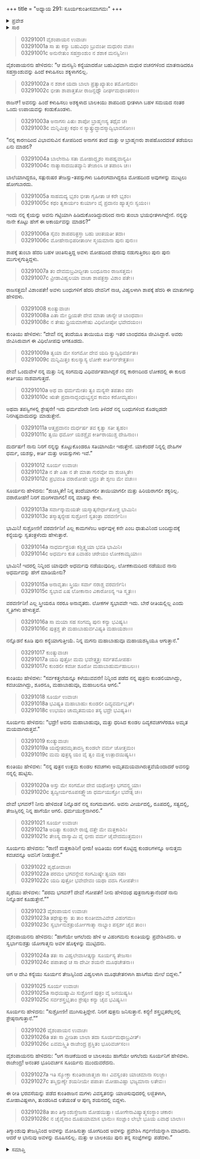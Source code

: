+++
title = "ಅಧ್ಯಾಯ 291: ಸೂರ್ಯಕುಂತೀಸಮಾಗಮಃ"
+++

<details><summary>ಪ್ರವೇಶ</summary>


।।   ಓಂ ಓಂ ನಮೋ ನಾರಾಯಣಾಯ।।   ಶ್ರೀ ವೇದವ್ಯಾಸಾಯ ನಮಃ ।।

ಶ್ರೀ ಕೃಷ್ಣದ್ವೈಪಾಯನ ವೇದವ್ಯಾಸ ವಿರಚಿತ  

**ಶ್ರೀ ಮಹಾಭಾರತ**

**ಆರಣ್ಯಕ ಪರ್ವ**

**ಕುಂಡಲಾಹರಣ ಪರ್ವ**

**ಅಧ್ಯಾಯ 291**

</details>


<details><summary>ಸಾರ</summary>

ಕುಂತಿಯನ್ನು ಸೇರಿ ಅವಳಿಗೆ ಗರ್ಭವನ್ನಿತ್ತು ಸೂರ್ಯನು ಅಂತರ್ಧಾನನಾದುದು (1-26).

</details>


> 03291001 ವೈಶಂಪಾಯನ ಉವಾಚ।  
03291001a ಸಾ ತು ಕನ್ಯಾ ಬಹುವಿಧಂ ಬ್ರುವಂತೀ ಮಧುರಂ ವಚಃ।  
03291001c ಅನುನೇತುಂ ಸಹಸ್ರಾಂಶುಂ ನ ಶಶಾಕ ಮನಸ್ವಿನೀ।।

ವೈಶಂಪಾಯನನು ಹೇಳಿದನು: “ಆ ಮನಸ್ವಿನಿ ಕನ್ಯೆಯಾದರೋ ಬಹುವಿಧವಾಗಿ ಮಧುರ ವಚನಗಳಿಂದ ಮಾತನಾಡಿದರೂ ಸಹಸ್ರಾಂಶುವನ್ನು ಹಿಂದೆ ಕಳುಹಿಸಲು ಶಕ್ಯಳಾಗಲಿಲ್ಲ.

> 03291002a ನ ಶಶಾಕ ಯದಾ ಬಾಲಾ ಪ್ರತ್ಯಾಖ್ಯಾತುಂ ತಮೋನುದಂ।  
03291002c ಭೀತಾ ಶಾಪಾತ್ತತೋ ರಾಜನ್ದಧ್ಯೌ ದೀರ್ಘಮಥಾಂತರಂ।।

ರಾಜನ್! ಅವನನ್ನು ಹಿಂದೆ ಕಳುಹಿಸಲು ಅಶಕ್ಯಳಾದ ಬಾಲಕಿಯು ಶಾಪದಿಂದ ಭೀತಳಾಗಿ ಬಹಳ ಸಮಯದ ನಂತರ ಒಂದು ಉಪಾಯವನ್ನು ಕಂಡುಕೊಂಡಳು.

> 03291003a ಅನಾಗಸಃ ಪಿತುಃ ಶಾಪೋ ಬ್ರಾಹ್ಮಣಸ್ಯ ತಥೈವ ಚ।  
03291003c ಮನ್ನಿಮಿತ್ತಃ ಕಥಂ ನ ಸ್ಯಾತ್ಕ್ರುದ್ಧಾದಸ್ಮಾದ್ವಿಭಾವಸೋಃ।।

“ನನ್ನ ಕಾರಣದಿಂದ ವಿಭಾವಸುವಿನ ಕೋಪದಿಂದ ಅನಾಗಸ ತಂದೆ ಮತ್ತು ಆ ಬ್ರಾಹ್ಮಣರು ಶಾಪಹೊಂದದಂತೆ ತಡೆಯಲು ಏನು ಮಾಡಲಿ?

> 03291004a ಬಾಲೇನಾಪಿ ಸತಾ ಮೋಹಾದ್ಭೃಶಂ ಸಾಪಹ್ನವಾನ್ಯಪಿ।  
03291004c ನಾತ್ಯಾಸಾದಯಿತವ್ಯಾನಿ ತೇಜಾಂಸಿ ಚ ತಪಾಂಸಿ ಚ।।

ಬಾಲೆಯಾಗಿದ್ದರೂ, ಸತ್ಪುರುಷರ ತೇಜಸ್ಸು-ತಪಸ್ಸುಗಳು ಬಹಿರಂಗವಾಗಿದ್ದರೂ ಮೋಹದಿಂದ ಅವುಗಳನ್ನು ಮುಟ್ಟಲು ಹೋಗಬಾರದು.

> 03291005a ಸಾಹಮದ್ಯ ಭೃಶಂ ಭೀತಾ ಗೃಹೀತಾ ಚ ಕರೇ ಭೃಶಂ।  
03291005c ಕಥಂ ತ್ವಕಾರ್ಯಂ ಕುರ್ಯಾಂ ವೈ ಪ್ರದಾನಂ ಹ್ಯಾತ್ಮನಃ ಸ್ವಯಂ।।

ಇಂದು ನನ್ನ ಕೈಯನ್ನು ಅವನು ಗಟ್ಟಿಯಾಗಿ ಹಿಡಿದುಕೊಂಡಿದ್ದುದರಿಂದ ನಾನು ತುಂಬಾ ಭಯಭೀತಳಾಗಿದ್ದೇನೆ. ನನ್ನನ್ನು ನಾನೇ ಕೊಟ್ಟು ಹೇಗೆ ಈ ಅಕಾರ್ಯವನ್ನು ಮಾಡಲಿ?”

> 03291006a ಸೈವಂ ಶಾಪಪರಿತ್ರಸ್ತಾ ಬಹು ಚಿಂತಯತೀ ತದಾ।  
03291006c ಮೋಹೇನಾಭಿಪರೀತಾಂಗೀ ಸ್ಮಯಮಾನಾ ಪುನಃ ಪುನಃ।।

ಶಾಪಕ್ಕೆ ತುಂಬಾ ಹೆದರಿ ಬಹಳ ಚಿಂತಿಸುತ್ತಿದ್ದ ಅವಳು ಮೋಹದಿಂದ ದೇಹವು ನಡುಗುತ್ತಿರಲು ಪುನಃ ಪುನಃ ಮುಗುಳ್ನಗುತ್ತಿದ್ದಳು.

> 03291007a ತಂ ದೇವಮಬ್ರವೀದ್ಭೀತಾ ಬಂಧೂನಾಂ ರಾಜಸತ್ತಮ।  
03291007c ವ್ರೀಡಾವಿಹ್ವಲಯಾ ವಾಚಾ ಶಾಪತ್ರಸ್ತಾ ವಿಶಾಂ ಪತೇ।।

ರಾಜಸತ್ತಮ! ವಿಶಾಂಪತೇ! ಅವಳು ಬಂಧುಗಳಿಗೆ ಹೆದರಿ ದೇವನಿಗೆ ನಾಚಿ, ವಿಹ್ವಲಳಾಗಿ ಶಾಪಕ್ಕೆ ಹೆದರಿ ಈ ಮಾತುಗಳನ್ನು ಹೇಳಿದಳು.

> 03291008 ಕುಂತ್ಯುವಾಚ।  
03291008a ಪಿತಾ ಮೇ ಧ್ರಿಯತೇ ದೇವ ಮಾತಾ ಚಾನ್ಯೇ ಚ ಬಾಂಧವಾಃ।   
03291008c ನ ತೇಷು ಧ್ರಿಯಮಾಣೇಷು ವಿಧಿಲೋಪೋ ಭವೇದಯಂ।।

ಕುಂತಿಯು ಹೇಳಿದಳು: “ದೇವ! ನನ್ನ ತಂದೆಯೂ ತಾಯಿಯೂ ಮತ್ತು ಇತರ ಬಾಂಧವರೂ ಜೀವಿಸಿದ್ದಾರೆ. ಅವರು ಜೀವಿಸಿರುವಾಗ ಈ ವಿಧಿಲೋಪವು ಆಗಕೂಡದು.

> 03291009a ತ್ವಯಾ ಮೇ ಸಂಗಮೋ ದೇವ ಯದಿ ಸ್ಯಾದ್ವಿಧಿವರ್ಜಿತಃ।  
03291009c ಮನ್ನಿಮಿತ್ತಂ ಕುಲಸ್ಯಾಸ್ಯ ಲೋಕೇ ಕೀರ್ತಿರ್ನಶೇತ್ತತಃ।।

ದೇವ! ಒಂದುವೇಳೆ ನನ್ನ ಮತ್ತು ನಿನ್ನ ಸಂಗಮವು ವಿಧಿವರ್ಜಿತವಾಗಿದ್ದರೆ ನನ್ನ ಕಾರಣದಿಂದ ಲೋಕದಲ್ಲಿ ಈ ಕುಲದ ಕೀರ್ತಿಯು ನಾಶವಾಗುತ್ತದೆ.

> 03291010a ಅಥ ವಾ ಧರ್ಮಮೇತಂ ತ್ವಂ ಮನ್ಯಸೇ ತಪತಾಂ ವರ।  
03291010c ಋತೇ ಪ್ರದಾನಾದ್ಬಂಧುಭ್ಯಸ್ತವ ಕಾಮಂ ಕರೋಮ್ಯಹಂ।।

ಅಥವಾ ತಪಸ್ವಿಗಳಲ್ಲಿ ಶ್ರೇಷ್ಠನೇ! ಇದು ಧರ್ಮವೆಂದೇ ನೀನು ತಿಳಿದರೆ ನನ್ನ ಬಂಧುಗಳಿಂದ ಕೊಡಲ್ಪಡದೇ ನಿನಗಿಷ್ಟವಾದುದನ್ನು ಮಾಡುತ್ತೇನೆ.

> 03291011a ಆತ್ಮಪ್ರದಾನಂ ದುರ್ಧರ್ಷ ತವ ಕೃತ್ವಾ ಸತೀ ತ್ವಹಂ।  
03291011c ತ್ವಯಿ ಧರ್ಮೋ ಯಶಶ್ಚೈವ ಕೀರ್ತಿರಾಯುಶ್ಚ ದೇಹಿನಾಂ।।

ದುರ್ದರ್ಷ! ನಾನು ನಿನಗೆ ನನ್ನನ್ನು ಕೊಟ್ಟುಕೊಂಡರೂ ಸತಿಯಾಗಿಯೇ ಇರುತ್ತೇನೆ. ಯಾಕೆಂದರೆ ನಿನ್ನಲ್ಲಿ ದೇಹಿಗಳ ಧರ್ಮ, ಯಶಸ್ಸು, ಕೀರ್ತಿ ಮತ್ತು ಆಯಸ್ಸುಗಳು ಇವೆ.”

> 03291012 ಸೂರ್ಯ ಉವಾಚ।  
03291012a ನ ತೇ ಪಿತಾ ನ ತೇ ಮಾತಾ ಗುರವೋ ವಾ ಶುಚಿಸ್ಮಿತೇ।   
03291012c ಪ್ರಭವಂತಿ ವರಾರೋಹೇ ಭದ್ರಂ ತೇ ಶೃಣು ಮೇ ವಚಃ।।

ಸೂರ್ಯನು ಹೇಳಿದನು: “ಶುಚಿಸ್ಮಿತೇ! ನಿನ್ನ ತಂದೆಯಾಗಲೀ ತಾಯಿಯಾಗಲೀ ಮತ್ತು ಹಿರಿಯರಾಗಲೀ ಶಕ್ಯರಿಲ್ಲ. ವರಾರೋಹೇ! ನಿನಗೆ ಮಂಗಳವಾಗಲಿ! ನನ್ನ ಮಾತನ್ನು ಕೇಳು.

> 03291013a ಸರ್ವಾನ್ಕಾಮಯತೇ ಯಸ್ಮಾತ್ಕನೇರ್ಧಾತೋಶ್ಚ ಭಾಮಿನಿ।  
03291013c ತಸ್ಮಾತ್ಕನ್ಯೇಹ ಸುಶ್ರೋಣಿ ಸ್ವತಂತ್ರಾ ವರವರ್ಣಿನಿ।।

ಭಾಮಿನಿ! ಸುಶ್ರೋಣೀ! ವರವರ್ಣಿನೀ! ಎಲ್ಲ ಕಾಮಗಳೆಂಬ ಅರ್ಥವುಳ್ಳ ಕನೇ ಎಂಬ ಧಾತುವಿನಿಂದ ಬಂದಿದ್ದುದಕ್ಕೆ ಕನ್ಯೆಯನ್ನು ಸ್ವತಂತ್ರಳೆಂದು ಹೇಳುತ್ತಾರೆ.

> 03291014a ನಾಧರ್ಮಶ್ಚರಿತಃ ಕಶ್ಚಿತ್ತ್ವಯಾ ಭವತಿ ಭಾಮಿನಿ।  
03291014c ಅಧರ್ಮಂ ಕುತ ಏವಾಹಂ ಚರೇಯಂ ಲೋಕಕಾಮ್ಯಯಾ।।

ಭಾಮಿನಿ! ಇದರಲ್ಲಿ ನಿನ್ನಿಂದ ಯಾವುದೇ ಅಧರ್ಮವು ನಡೆಯುವುದಿಲ್ಲ. ಲೋಕಕಾಮದಿಂದ ನಡೆಯುವ ನಾನು ಅಧರ್ಮವನ್ನು ಹೇಗೆ ಮಾಡಿಯೇನು?

> 03291015a ಅನಾವೃತಾಃ ಸ್ತ್ರಿಯಃ ಸರ್ವಾ ನರಾಶ್ಚ ವರವರ್ಣಿನಿ।  
03291015c ಸ್ವಭಾವ ಏಷ ಲೋಕಾನಾಂ ವಿಕಾರೋಽನ್ಯ ಇತಿ ಸ್ಮೃತಃ।।

ವರವರ್ಣಿನೀ! ಎಲ್ಲ ಸ್ತ್ರೀಯರೂ ನರರೂ ಅನಾವೃತರು. ಲೋಕಗಳ ಸ್ವಭಾವವೇ ಇದು. ಬೇರೆ ರೀತಿಯಲ್ಲಿಲ್ಲ ಎಂದು ಸ್ಮೃತಿಗಳು ಹೇಳುತ್ತವೆ.

> 03291016a ಸಾ ಮಯಾ ಸಹ ಸಂಗಮ್ಯ ಪುನಃ ಕನ್ಯಾ ಭವಿಷ್ಯಸಿ।  
03291016c ಪುತ್ರಶ್ಚ ತೇ ಮಹಾಬಾಹುರ್ವವಿಷ್ಯತಿ ಮಹಾಯಶಾಃ।।

ನನ್ನೊಡನೆ ಕೂಡಿ ಪುನಃ ಕನ್ಯೆಯಾಗುತ್ತೀಯೆ. ನಿನ್ನ ಮಗನು ಮಹಾಬಾಹುವೂ ಮಹಾಯಶಸ್ವಿಯೂ ಆಗುತ್ತಾನೆ.”

> 03291017 ಕುಂತ್ಯುವಾಚ।  
03291017a ಯದಿ ಪುತ್ರೋ ಮಮ ಭವೇತ್ತ್ವತ್ತಃ ಸರ್ವತಮೋಪಹ।  
03291017c ಕುಂಡಲೀ ಕವಚೀ ಶೂರೋ ಮಹಾಬಾಹುರ್ಮಹಾಬಲಃ।।

ಕುಂತಿಯು ಹೇಳಿದಳು: “ಸರ್ವಕತ್ತಲೆಯನ್ನೂ ಕಳೆಯುವವನೇ! ನಿನ್ನಿಂದ ಪಡೆದ ನನ್ನ ಪುತ್ರನು ಕುಂಡಲಿಯಾಗಿದ್ದು, ಕವಚಿಯಾಗಿದ್ದು, ಶೂರನೂ, ಮಹಾಬಾಹುವೂ, ಮಹಾಬಲನೂ ಆಗಲಿ.”

> 03291018 ಸೂರ್ಯ ಉವಾಚ।  
03291018a ಭವಿಷ್ಯತಿ ಮಹಾಬಾಹುಃ ಕುಂಡಲೀ ದಿವ್ಯವರ್ಮಭೃತ್।  
03291018c ಉಭಯಂ ಚಾಮೃತಮಯಂ ತಸ್ಯ ಭದ್ರೇ ಭವಿಷ್ಯತಿ।।

ಸೂರ್ಯನು ಹೇಳಿದನು: “ಭದ್ರೇ! ಅವನು ಮಹಾಬಾಹುವೂ, ಮತ್ತು ಧರಿಸಿದ ಕುಂಡಲ ದಿವ್ಯಕವಚಗಳೆರಡೂ ಅಮೃತ ಮಯವಾಗಿರುತ್ತವೆ.”

> 03291019 ಕುಂತ್ಯುವಾಚ।  
03291019a ಯದ್ಯೇತದಮೃತಾದಸ್ತಿ ಕುಂಡಲೇ ವರ್ಮ ಚೋತ್ತಮಂ।  
03291019c ಮಮ ಪುತ್ರಸ್ಯ ಯಂ ವೈ ತ್ವಂ ಮತ್ತ ಉತ್ಪಾದಯಿಷ್ಯಸಿ।।

ಕುಂತಿಯು ಹೇಳಿದಳು: “ನನ್ನ ಪುತ್ರನ ಉತ್ತಮ ಕುಂಡಲ ಕವಚಗಳು ಅಮೃತಮಯವಾಗಿರುತ್ತವೆಯೆಂದಾದರೆ ಅವನನ್ನು ನನ್ನಲ್ಲಿ ಹುಟ್ಟಿಸು.

> 03291020a ಅಸ್ತು ಮೇ ಸಂಗಮೋ ದೇವ ಯಥೋಕ್ತಂ ಭಗವನ್ಸ್ತ್ವಯಾ।  
03291020c ತ್ವದ್ವೀರ್ಯರೂಪಸತ್ತ್ವೌಜಾ ಧರ್ಮಯುಕ್ತೋ ಭವೇತ್ಸ ಚ।।

ದೇವ! ಭಗವನ್! ನೀನು ಹೇಳಿದಂತೆ ನಿನ್ನೊಡನೆ ನನ್ನ ಸಂಗಮವಾಗಲಿ. ಅವನು ವೀರ್ಯದಲ್ಲಿ, ರೂಪದಲ್ಲಿ, ಸತ್ವದಲ್ಲಿ, ತೇಜಸ್ಸಿನಲ್ಲಿ ನಿನ್ನ ಹಾಗೆಯೇ ಆಗಲಿ. ಧರ್ಮಯುಕ್ತನಾಗಿರಲಿ.”

> 03291021 ಸೂರ್ಯ ಉವಾಚ।  
03291021a ಅದಿತ್ಯಾ ಕುಂಡಲೇ ರಾಜ್ಞಿ ದತ್ತೇ ಮೇ ಮತ್ತಕಾಶಿನಿ।  
03291021c ತೇಽಸ್ಯ ದಾಸ್ಯಾಮಿ ವೈ ಭೀರು ವರ್ಮ ಚೈವೇದಮುತ್ತಮಂ।।

ಸೂರ್ಯನು ಹೇಳಿದನು: “ರಾಣಿ! ಮತ್ತಕಾಶಿನೀ! ಭೀರು! ಅದಿತಿಯು ನನಗೆ ಕೊಟ್ಟಿದ್ದ ಕುಂಡಲಗಳನ್ನೂ ಅನುತ್ತಮ ಕವಚವನ್ನೂ ಅವನಿಗೆ ನೀಡುತ್ತೇನೆ.”

> 03291022 ಪೃಥೋವಾಚ।  
03291022a ಪರಮಂ ಭಗವನ್ದೇವ ಸಂಗಮಿಷ್ಯೇ ತ್ವಯಾ ಸಹ।  
03291022c ಯದಿ ಪುತ್ರೋ ಭವೇದೇವಂ ಯಥಾ ವದಸಿ ಗೋಪತೇ।।

ಪೃಥೆಯು ಹೇಳಿದಳು: “ಪರಮ ಭಗವನ್! ದೇವ! ಗೋಪತೇ! ನೀನು ಹೇಳಿದಂಥ ಪುತ್ರನಾಗುತ್ತಾನೆಂದರೆ ನಾನು ನಿನ್ನೊಡನೆ ಕೂಡುತ್ತೇನೆ.””

> 03291023 ವೈಶಂಪಾಯನ ಉವಾಚ।  
03291023a ತಥೇತ್ಯುಕ್ತ್ವಾ ತು ತಾಂ ಕುಂತೀಮಾವಿವೇಶ ವಿಹಂಗಮಃ।  
03291023c ಸ್ವರ್ಭಾನುಶತ್ರುರ್ಯೋಗಾತ್ಮಾ ನಾಭ್ಯಾಂ ಪಸ್ಪರ್ಶ ಚೈವ ತಾಂ।।

ವೈಶಂಪಾಯನನು ಹೇಳಿದನು: “ಹಾಗೆಯೇ ಆಗಲೆಂದು ಹೇಳಿ ಆ ವಿಹಂಗಮನು ಕುಂತಿಯನ್ನು ಪ್ರವೇಶಿಸಿದನು. ಆ ಸ್ವರ್ಭಾನುಶತ್ರು ಯೋಗಾತ್ಮನು ಅವಳ ಹೊಕ್ಕಳನ್ನು ಮುಟ್ಟಿದನು.

> 03291024a ತತಃ ಸಾ ವಿಹ್ವಲೇವಾಸೀತ್ಕನ್ಯಾ ಸೂರ್ಯಸ್ಯ ತೇಜಸಾ।  
03291024c ಪಪಾತಾಥ ಚ ಸಾ ದೇವೀ ಶಯನೇ ಮೂಢಚೇತನಾ।।

ಆಗ ಆ ದೇವಿ ಕನ್ಯೆಯು ಸೂರ್ಯನ ತೇಜಸ್ಸಿನಿಂದ ವಿಹ್ವಲಳಾಗಿ ಮೂಢಚೇತನಳಾಗಿ ಹಾಸಿಗೆಯ ಮೇಲೆ ಬಿದ್ದಳು.”

> 03291025 ಸೂರ್ಯ ಉವಾಚ।  
03291025a ಸಾಧಯಿಷ್ಯಾಮಿ ಸುಶ್ರೋಣಿ ಪುತ್ರಂ ವೈ ಜನಯಿಷ್ಯಸಿ।  
03291025c ಸರ್ವಶಸ್ತ್ರಭೃತಾಂ ಶ್ರೇಷ್ಠಂ ಕನ್ಯಾ ಚೈವ ಭವಿಷ್ಯಸಿ।।

ಸೂರ್ಯನು ಹೇಳಿದನು: “ಸುಶ್ರೋಣೀ! ಮುಗಿಸುತ್ತಿದ್ದೇನೆ. ನಿನಗೆ ಪುತ್ರನು ಜನಿಸುತ್ತಾನೆ. ಕನ್ಯೇ! ಶಸ್ತ್ರಭೃತರೆಲ್ಲರಲ್ಲಿ ಶ್ರೇಷ್ಠನಾಗುತ್ತಾನೆ.””

> 03291026 ವೈಶಂಪಾಯನ ಉವಾಚ।  
03291026a ತತಃ ಸಾ ವ್ರೀಡಿತಾ ಬಾಲಾ ತದಾ ಸೂರ್ಯಮಥಾಬ್ರವೀತ್।  
03291026c ಏವಮಸ್ತ್ವಿತಿ ರಾಜೇಂದ್ರ ಪ್ರಸ್ಥಿತಂ ಭೂರಿವರ್ಚಸಂ।।

ವೈಶಂಪಾಯನನು ಹೇಳಿದನು: “ಆಗ ನಾಚಿಕೆಯಿಂದ ಆ ಬಾಲಕಿಯು ಹಾಗೆಯೇ ಆಗಲೆಂದು ಸೂರ್ಯನಿಗೆ ಹೇಳಿದಳು. ರಾಜೇಂದ್ರ! ಅನಂತರ ಭೂರಿವರ್ಚಸ ಸೂರ್ಯನು ಮುಂದುವರೆದನು.

> 03291027a ಇತಿ ಸ್ಮೋಕ್ತಾ ಕುಂತಿರಾಜಾತ್ಮಜಾ ಸಾ।
	ವಿವಸ್ವಂತಂ ಯಾಚಮಾನಾ ಸಲಜ್ಜಾ।  
> 03291027c ತಸ್ಮಿನ್ಪುಣ್ಯೇ ಶಯನೀಯೇ ಪಪಾತ।
	ಮೋಹಾವಿಷ್ಟಾ ಭಜ್ಯಮಾನಾ ಲತೇವ।।  

ಈ ರೀತಿ ಭರವಸೆಯನ್ನು ಪಡೆದ ಕುಂತಿರಾಜನ ಮಗಳು ವಿವಸ್ವತನನ್ನು ಯಾಚಿಸುವುದರಲ್ಲಿ ಲಜ್ಜಿತಳಾಗಿ, ಮೋಹಾವಿಷ್ಟಳಾಗಿ, ತುಂಡರಿಸಿದ ಲತೆಯಂತೆ ಆ ಪುಣ್ಯ ಶಯನದಲ್ಲಿ ಬಿದ್ದಳು.

> 03291028a ತಾಂ ತಿಗ್ಮಾಂಶುಸ್ತೇಜಸಾ ಮೋಹಯಿತ್ವಾ।
	ಯೋಗೇನಾವಿಷ್ಯಾತ್ಮಸಂಸ್ಥಾಂ ಚಕಾರ।  
> 03291028c ನ ಚೈವೈನಾಂ ದೂಷಯಾಮಾಸ ಭಾನುಃ।
	ಸಂಜ್ಞಾಂ ಲೇಭೇ ಭೂಯ ಏವಾಥ ಬಾಲಾ।।  

ತಿಗ್ಮಾಂಶುವು ತೇಜಸ್ಸಿನಿಂದ ಅವಳನ್ನು ಮೋಹಿಸುತ್ತಾ ಯೋಗದಿಂದ ಅವಳನ್ನು ಪ್ರವೇಶಿಸಿ ಗರ್ಭಿಣಿಯನ್ನಾಗಿ ಮಾಡಿದನು. ಆದರೆ ಆ ಭಾನುವು ಅವಳನ್ನು ದೂಷಿಸಲಿಲ್ಲ. ಮತ್ತು ಆ ಬಾಲಕಿಯು ಪುನಃ ತನ್ನ ಸಂಜ್ಞೆಗಳನ್ನು ಪಡೆದಳು.”


<details><summary>ಸಮಾಪ್ತಿ</summary>


ಇತಿ ಶ್ರೀ ಮಹಾಭಾರತೇ ಆರಣ್ಯಕ ಪರ್ವಣಿ ಕುಂಡಲಾಹರಣ ಪರ್ವಣಿ ಸೂರ್ಯಕುಂತೀಸಮಾಗಮೇ ಏಕನವತ್ಯಧಿಕದ್ವಿಶತತಮೋಽಧ್ಯಾಯಃ।  
ಇದು ಮಹಾಭಾರತದ ಆರಣ್ಯಕ ಪರ್ವದಲ್ಲಿ ಕುಂಡಲಾಹರಣ ಪರ್ವದಲ್ಲಿ ಸೂರ್ಯಕುಂತೀಸಮಾಗಮದಲ್ಲಿ ಇನ್ನೂರಾತೊಂಭತ್ತೊಂದನೆಯ ಅಧ್ಯಾಯವು.


</details>
